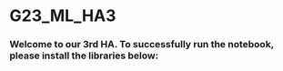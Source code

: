 # G23_ML_HA3

### Welcome to our 3rd HA. To successfully run the notebook, please install the libraries below:


